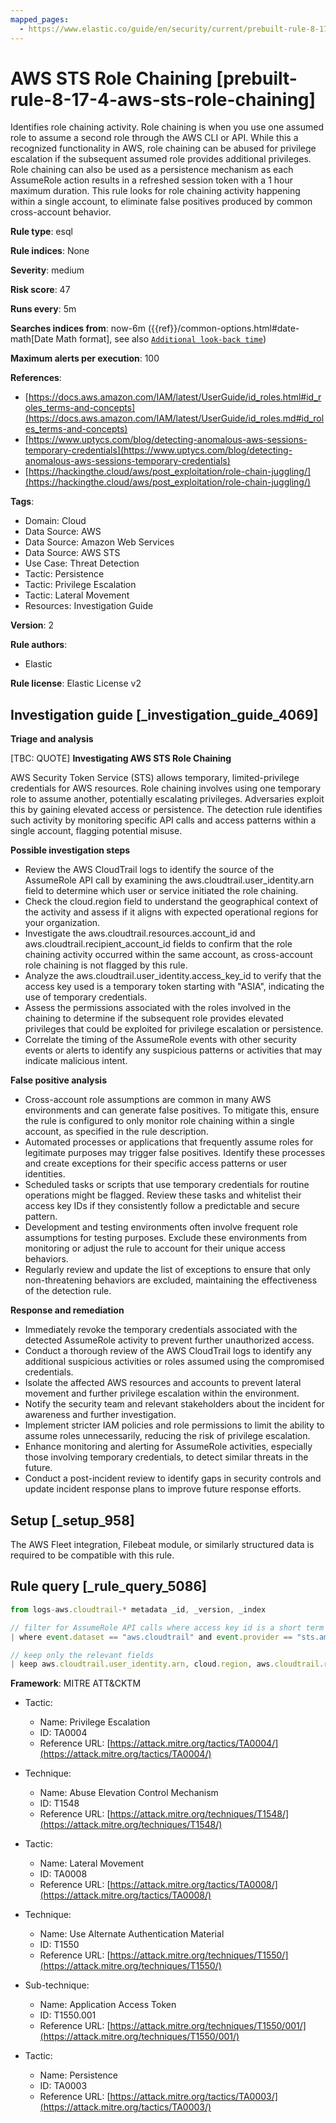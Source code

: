 ```yaml
---
mapped_pages:
  - https://www.elastic.co/guide/en/security/current/prebuilt-rule-8-17-4-aws-sts-role-chaining.html
---
```


# AWS STS Role Chaining [prebuilt-rule-8-17-4-aws-sts-role-chaining]

Identifies role chaining activity. Role chaining is when you use one assumed role to assume a second role through the AWS CLI or API. While this a recognized functionality in AWS, role chaining can be abused for privilege escalation if the subsequent assumed role provides additional privileges. Role chaining can also be used as a persistence mechanism as each AssumeRole action results in a refreshed session token with a 1 hour maximum duration. This rule looks for role chaining activity happening within a single account, to eliminate false positives produced by common cross-account behavior.

**Rule type**: esql

**Rule indices**: None

**Severity**: medium

**Risk score**: 47

**Runs every**: 5m

**Searches indices from**: now-6m ({{ref}}/common-options.html#date-math[Date Math format], see also [`Additional look-back time`](docs-content://solutions/security/detect-and-alert/create-detection-rule.md#rule-schedule))

**Maximum alerts per execution**: 100

**References**:

* [https://docs.aws.amazon.com/IAM/latest/UserGuide/id_roles.html#id_roles_terms-and-concepts](https://docs.aws.amazon.com/IAM/latest/UserGuide/id_roles.md#id_roles_terms-and-concepts)
* [https://www.uptycs.com/blog/detecting-anomalous-aws-sessions-temporary-credentials](https://www.uptycs.com/blog/detecting-anomalous-aws-sessions-temporary-credentials)
* [https://hackingthe.cloud/aws/post_exploitation/role-chain-juggling/](https://hackingthe.cloud/aws/post_exploitation/role-chain-juggling/)

**Tags**:

* Domain: Cloud
* Data Source: AWS
* Data Source: Amazon Web Services
* Data Source: AWS STS
* Use Case: Threat Detection
* Tactic: Persistence
* Tactic: Privilege Escalation
* Tactic: Lateral Movement
* Resources: Investigation Guide

**Version**: 2

**Rule authors**:

* Elastic

**Rule license**: Elastic License v2

## Investigation guide [_investigation_guide_4069]

**Triage and analysis**

[TBC: QUOTE]
**Investigating AWS STS Role Chaining**

AWS Security Token Service (STS) allows temporary, limited-privilege credentials for AWS resources. Role chaining involves using one temporary role to assume another, potentially escalating privileges. Adversaries exploit this by gaining elevated access or persistence. The detection rule identifies such activity by monitoring specific API calls and access patterns within a single account, flagging potential misuse.

**Possible investigation steps**

* Review the AWS CloudTrail logs to identify the source of the AssumeRole API call by examining the aws.cloudtrail.user_identity.arn field to determine which user or service initiated the role chaining.
* Check the cloud.region field to understand the geographical context of the activity and assess if it aligns with expected operational regions for your organization.
* Investigate the aws.cloudtrail.resources.account_id and aws.cloudtrail.recipient_account_id fields to confirm that the role chaining activity occurred within the same account, as cross-account role chaining is not flagged by this rule.
* Analyze the aws.cloudtrail.user_identity.access_key_id to verify that the access key used is a temporary token starting with "ASIA", indicating the use of temporary credentials.
* Assess the permissions associated with the roles involved in the chaining to determine if the subsequent role provides elevated privileges that could be exploited for privilege escalation or persistence.
* Correlate the timing of the AssumeRole events with other security events or alerts to identify any suspicious patterns or activities that may indicate malicious intent.

**False positive analysis**

* Cross-account role assumptions are common in many AWS environments and can generate false positives. To mitigate this, ensure the rule is configured to only monitor role chaining within a single account, as specified in the rule description.
* Automated processes or applications that frequently assume roles for legitimate purposes may trigger false positives. Identify these processes and create exceptions for their specific access patterns or user identities.
* Scheduled tasks or scripts that use temporary credentials for routine operations might be flagged. Review these tasks and whitelist their access key IDs if they consistently follow a predictable and secure pattern.
* Development and testing environments often involve frequent role assumptions for testing purposes. Exclude these environments from monitoring or adjust the rule to account for their unique access behaviors.
* Regularly review and update the list of exceptions to ensure that only non-threatening behaviors are excluded, maintaining the effectiveness of the detection rule.

**Response and remediation**

* Immediately revoke the temporary credentials associated with the detected AssumeRole activity to prevent further unauthorized access.
* Conduct a thorough review of the AWS CloudTrail logs to identify any additional suspicious activities or roles assumed using the compromised credentials.
* Isolate the affected AWS resources and accounts to prevent lateral movement and further privilege escalation within the environment.
* Notify the security team and relevant stakeholders about the incident for awareness and further investigation.
* Implement stricter IAM policies and role permissions to limit the ability to assume roles unnecessarily, reducing the risk of privilege escalation.
* Enhance monitoring and alerting for AssumeRole activities, especially those involving temporary credentials, to detect similar threats in the future.
* Conduct a post-incident review to identify gaps in security controls and update incident response plans to improve future response efforts.


## Setup [_setup_958]

The AWS Fleet integration, Filebeat module, or similarly structured data is required to be compatible with this rule.


## Rule query [_rule_query_5086]

```js
from logs-aws.cloudtrail-* metadata _id, _version, _index

// filter for AssumeRole API calls where access key id is a short term token beginning with ASIA
| where event.dataset == "aws.cloudtrail" and event.provider == "sts.amazonaws.com" and event.action == "AssumeRole" and aws.cloudtrail.resources.account_id == aws.cloudtrail.recipient_account_id and aws.cloudtrail.user_identity.access_key_id like "ASIA*"

// keep only the relevant fields
| keep aws.cloudtrail.user_identity.arn, cloud.region, aws.cloudtrail.resources.account_id, aws.cloudtrail.recipient_account_id, aws.cloudtrail.user_identity.access_key_id
```

**Framework**: MITRE ATT&CKTM

* Tactic:

    * Name: Privilege Escalation
    * ID: TA0004
    * Reference URL: [https://attack.mitre.org/tactics/TA0004/](https://attack.mitre.org/tactics/TA0004/)

* Technique:

    * Name: Abuse Elevation Control Mechanism
    * ID: T1548
    * Reference URL: [https://attack.mitre.org/techniques/T1548/](https://attack.mitre.org/techniques/T1548/)

* Tactic:

    * Name: Lateral Movement
    * ID: TA0008
    * Reference URL: [https://attack.mitre.org/tactics/TA0008/](https://attack.mitre.org/tactics/TA0008/)

* Technique:

    * Name: Use Alternate Authentication Material
    * ID: T1550
    * Reference URL: [https://attack.mitre.org/techniques/T1550/](https://attack.mitre.org/techniques/T1550/)

* Sub-technique:

    * Name: Application Access Token
    * ID: T1550.001
    * Reference URL: [https://attack.mitre.org/techniques/T1550/001/](https://attack.mitre.org/techniques/T1550/001/)

* Tactic:

    * Name: Persistence
    * ID: TA0003
    * Reference URL: [https://attack.mitre.org/tactics/TA0003/](https://attack.mitre.org/tactics/TA0003/)




